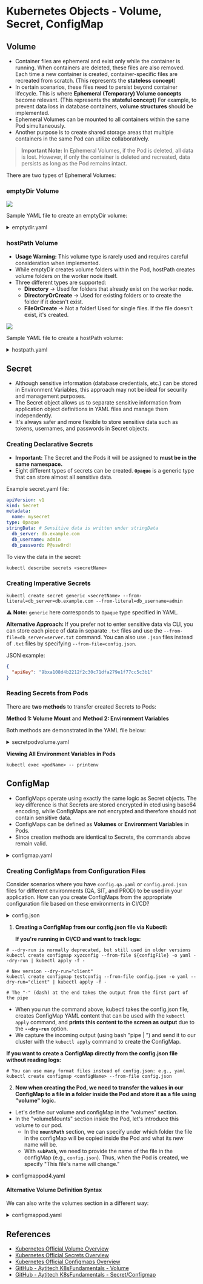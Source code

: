 # Kubernetes Objects - Volume, Secret, ConfigMap

## Volume

* Container files are ephemeral and exist only while the container is running. When containers are deleted, these files are also removed. Each time a new container is created, container-specific files are recreated from scratch. (This represents the **stateless concept**)
* In certain scenarios, these files need to persist beyond container lifecycle. This is where **Ephemeral (Temporary) Volume concepts** become relevant. (This represents the **stateful concept**) For example, to prevent data loss in database containers, **volume structures** should be implemented.
* Ephemeral Volumes can be mounted to all containers within the same Pod simultaneously.
* Another purpose is to create shared storage areas that multiple containers in the same Pod can utilize collaboratively.

> **Important Note:** In Ephemeral Volumes, if the Pod is deleted, all data is lost. However, if only the container is deleted and recreated, data persists as long as the Pod remains intact.

There are two types of Ephemeral Volumes:

### emptyDir Volume

![](../images/kubernetes_emptydir.png)

Sample YAML file to create an emptyDir volume:

<details>
<summary>emptydir.yaml</summary>

```yaml
apiVersion: v1
kind: Pod
metadata:
  name: emptydir
spec:
  containers:
    - name: frontend
      image: ozlmulg/k8s:blue
      ports:
        - containerPort: 80
      livenessProbe:
        httpGet:
          path: /healthcheck
          port: 80
        initialDelaySeconds: 5
        periodSeconds: 5
      volumeMounts:
        - name: cache-vol # Provides connection with volume
          mountPath: /cache # Mount point within the container
    - name: sidecar
      image: busybox
      command: [ "/bin/sh" ]
      args: [ "-c", "sleep 3600" ]
      volumeMounts:
        - name: cache-vol
          mountPath: /tmp/log # Mount point within the container
  volumes:
    - name: cache-vol # First we create the volume, then we mount it to containers
      emptyDir: { }
```

</details>

### hostPath Volume

* **Usage Warning:** This volume type is rarely used and requires careful consideration when implemented.
* While emptyDir creates volume folders within the Pod, hostPath creates volume folders on the worker node itself.
* Three different types are supported:
    * **Directory** → Used for folders that already exist on the worker node.
    * **DirectoryOrCreate** → Used for existing folders or to create the folder if it doesn't exist.
    * **FileOrCreate** → Not a folder! Used for single files. If the file doesn't exist, it's created.

![](../images/kubernetes_hostpath.png)

Sample YAML file to create a hostPath volume:

<details>
<summary>hostpath.yaml</summary>

```yaml
apiVersion: v1
kind: Pod
metadata:
  name: hostpath
spec:
  containers:
    - name: hostpathcontainer
      image: ozlmulg/k8s:blue
      ports:
        - containerPort: 80
      livenessProbe:
        httpGet:
          path: /healthcheck
          port: 80
        initialDelaySeconds: 5
        periodSeconds: 5
      volumeMounts:
        - name: directory-vol
          mountPath: /dir1
        - name: dircreate-vol
          mountPath: /cache
        - name: file-vol
          mountPath: /cache/config.json
  volumes:
    - name: directory-vol
      hostPath:
        path: /tmp
        type: Directory
    - name: dircreate-vol
      hostPath:
        path: /cache
        type: DirectoryOrCreate
    - name: file-vol
      hostPath:
        path: /cache/config.json
        type: FileOrCreate
```

</details>

## Secret

* Although sensitive information (database credentials, etc.) can be stored in Environment Variables, this approach may not be ideal for security and management purposes.
* The Secret object allows us to separate sensitive information from application object definitions in YAML files and manage them independently.
* It's always safer and more flexible to store sensitive data such as tokens, usernames, and passwords in Secret objects.

### Creating Declarative Secrets

* **Important:** The Secret and the Pods it will be assigned to **must be in the same namespace.**
* Eight different types of secrets can be created. **`Opaque`** is a generic type that can store almost all sensitive data.

Example secret.yaml file:

```yaml
apiVersion: v1
kind: Secret
metadata:
  name: mysecret
type: Opaque
stringData: # Sensitive data is written under stringData
  db_server: db.example.com
  db_username: admin
  db_password: P@ssw0rd!
```

To view the data in the secret:

```shell
kubectl describe secrets <secretName>
```

### Creating Imperative Secrets

```shell
kubectl create secret generic <secretName> --from-literal=db_server=db.example.com --from-literal=db_username=admin
```

⚠️ **Note:** `generic` here corresponds to `Opaque` type specified in YAML.

**Alternative Approach:** If you prefer not to enter sensitive data via CLI, you can store each piece of data in separate `.txt` files and use the `--from-file=db_server=server.txt` command. You can also use `.json` files instead of `.txt` files by specifying `--from-file=config.json`.

JSON example:

```json
{
  "apiKey": "9bxa108d4b2212f2c30c71dfa279e1f77cc5c3b1"
}
```

### Reading Secrets from Pods

There are **two methods** to transfer created Secrets to Pods:

**Method 1: Volume Mount** and **Method 2: Environment Variables**

Both methods are demonstrated in the YAML file below:

<details>
<summary>secretpodvolume.yaml</summary>

```yaml
apiVersion: v1
kind: Pod
metadata:
  name: secretpodvolume
spec:
  containers:
    - name: secretcontainer
      image: ozlmulg/k8s:blue
      volumeMounts: # 2) We include the created secret volume in the pod
        - name: secret-vol
          mountPath: /secret # 3) The /secret folder in the application is mounted to the volume
          # Now we can access this file from within the application and read the values
  volumes: # 1) First we create the volume and include the secret in the volume
    - name: secret-vol
      secret:
        secretName: mysecret3
        # When we enter this pod with exec, we will see a secret folder under root. The file names here are "KEYs", the values inside are "VALUEs"
---
apiVersion: v1
kind: Pod
metadata:
  name: secretpodenv
spec:
  containers:
    - name: secretcontainer
      image: ozlmulg/k8s:blue
      env: # We can define all secrets as environment variables in the pod
        # In this method, we defined all secrets and their values individually
        - name: username
          valueFrom:
            secretKeyRef:
              name: mysecret3 # Take the value with "db_username" key from the secret named mysecret3
              key: db_username
        - name: password
          valueFrom:
            secretKeyRef:
              name: mysecret3
              key: db_password
        - name: server
          valueFrom:
            secretKeyRef:
              name: mysecret3
              key: db_server
---
apiVersion: v1
kind: Pod
metadata:
  name: secretpodenvall
spec:
  containers:
    - name: secretcontainer
      image: ozlmulg/k8s:blue
      envFrom: # Same as method 2, only difference is we define all secrets at once
        - secretRef:
            name: mysecret3
```

</details>

**Viewing All Environment Variables in Pods**

```shell
kubectl exec <podName> -- printenv
```

## ConfigMap

* ConfigMaps operate using exactly the same logic as Secret objects. The key difference is that Secrets are stored encrypted in etcd using base64 encoding, while ConfigMaps are not encrypted and therefore should not contain sensitive data.
* ConfigMaps can be defined as **Volumes** or **Environment Variables** in Pods.
* Since creation methods are identical to Secrets, the commands above remain valid.

<details>
<summary>configmap.yaml</summary>

```yaml
apiVersion: v1
kind: ConfigMap
metadata:
  name: myconfigmap
data: # Should be entered in Key-Value format
  db_server: "db.example.com"
  database: "mydatabase"
  site.settings: | # "|" is used for multi-line writing
    color=blue
    padding:25px
---
apiVersion: v1
kind: Pod
metadata:
  name: configmappod
spec:
  containers:
    - name: configmapcontainer
      image: ozlmulg/k8s:blue
      env:
        - name: DB_SERVER
          valueFrom:
            configMapKeyRef:
              name: myconfigmap
              key: db_server
        - name: DATABASE
          valueFrom:
            configMapKeyRef:
              name: myconfigmap
              key: database
      volumeMounts:
        - name: config-vol
          mountPath: "/config"
          readOnly: true
  volumes:
    - name: config-vol
      configMap:
        name: myconfigmap
```

</details>

### Creating ConfigMaps from Configuration Files

Consider scenarios where you have `config.qa.yaml` or `config.prod.json` files for different environments (QA, SIT, and PROD) to be used in your application. How can you create ConfigMaps from the appropriate configuration file based on these environments in CI/CD?

<details>
<summary>config.json</summary>

```json
{
  "name": "TestName",
  "surName": "TestSurname",
  "email": "test@testmail.com",
  "apiKey": "9bxa108d4b2212f2c30c71dfa279e1f77cc5c3b1",
  "text": [
    "test",
    "example",
    "one",
    "two",
    3,
    true
  ]
}
```

</details>

1. **Creating a ConfigMap from our config.json file via Kubectl:**

   **If you're running in CI/CD and want to track logs:**

```shell
# --dry-run is normally deprecated, but still used in older versions
kubectl create configmap xyzconfig --from-file ${configFile} -o yaml --dry-run | kubectl apply -f -

# New version --dry-run="client"
kubectl create configmap testconfig --from-file config.json -o yaml --dry-run="client" | kubectl apply -f -

# The "-" (dash) at the end takes the output from the first part of the pipe
```

* When you run the command above, kubectl takes the config.json file, creates ConfigMap YAML content that can be used with the `kubectl apply` command, and **prints this content to the screen as output** due to the **`--dry-run`** option.
* We capture the incoming output (using bash "pipe | ") and send it to our cluster with the `kubectl apply` command to create the ConfigMap.

**If you want to create a ConfigMap directly from the config.json file without reading logs:**

```shell
# You can use many format files instead of config.json: e.g., yaml
kubectl create configmap <configName> --from-file config.json
```

2. **Now when creating the Pod, we need to transfer the values in our ConfigMap to a file in a folder inside the Pod and store it as a file using "volume" logic.**

* Let's define our volume and configMap in the "volumes" section.
* In the "volumeMounts" section inside the Pod, let's introduce this volume to our pod.
    * In the **`mountPath`** section, we can specify under which folder the file in the configMap will be copied inside the Pod and what its new name will be.
    * With **`subPath`**, we need to provide the name of the file in the configMap (e.g., `config.json`). Thus, when the Pod is created, we specify "This file's name will change."

<details>
<summary>configmappod4.yaml</summary>

```yaml
apiVersion: v1
kind: Pod
metadata:
  name: configmappod4
spec:
  containers:
    - name: configmapcontainer
      image: ozlmulg/k8s:blue
      volumeMounts:
        - name: config-vol
          mountPath: "/config/newconfig.json"
          subPath: "config.json"
          readOnly: true
  volumes:
    - name: config-vol
      configMap:
        name: test-config # This ConfigMap contains the config.json file
```

</details>

#### **Alternative Volume Definition Syntax**

We can also write the volumes section in a different way:

<details>
<summary>configmappod.yaml</summary>

```yaml
apiVersion: v1
kind: Pod
metadata:
  name: configmappod
spec:
  containers:
    - name: configmapcontainer
      image: ozlmulg/k8s:blue
      volumeMounts:
        - name: config-vol
          mountPath: "/config/newconfig.json"
          subPath: "config.json"
          readOnly: true
  volumes:
    - name: config-vol
      projected:
        sources:
          - configMap:
              name: test-config
              items:
                - key: config.json
                  path: config.json
```

</details>

## References

- [Kubernetes Official Volume Overview](https://kubernetes.io/docs/concepts/storage/volumes/)
- [Kubernetes Official Secrets Overview](https://kubernetes.io/docs/concepts/configuration/secret/)
- [Kubernetes Official Configmaps Overview](https://kubernetes.io/docs/concepts/configuration/configmap/)
- [GitHub - Aytitech K8sFundamentals - Volume](https://github.com/aytitech/k8sfundamentals/tree/main/volume)
- [GitHub - Aytitech K8sFundamentals - Secret/Configmap](https://github.com/aytitech/k8sfundamentals/tree/main/secretconfigmap)